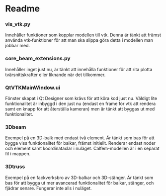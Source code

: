 # Readme

### vis_vtk.py

Innehåller funktioner som kopplar modellen till vtk. Denna är tänkt att främst använda vtk-funktioner för att man ska slippa göra detta i modellen man jobbar med.

### core_beam_extensions.py

Innehåller inget just nu, är tänkt att innehålla funktioner för att rita plotta tvärsnittskrafter eller liknande när det tillkommer.

### QtVTKMainWindow.ui

Fönster skapat i Qt Designer som krävs för att köra kod just nu. Väldigt lite funktionalitet är inbyggd i den just nu (endast en frame för vtk att rendera samt en knapp för att återställa kameran) men är tänkt att byggas ut med funktionalitet.

### 3Dbeam

Exempel på en 3D-balk med endast två element. Är tänkt som bas för att bygga viss funktionalitet för balkar, främst initiellt. Renderar endast noder och element samt koordinataxlar i nuläget. Calfem-modellen är i en separat fil i mappen.

### 3Dtruss

Exempel på en fackverksbro av 3D-balkar och 3D-stänger. Är tänkt som bas för att bygga ut mer avancerad funktionalitet för balkar, stänger, och fjädrar senare. Fungerar inte alls i nuläget.
